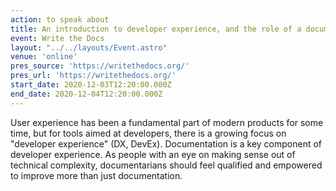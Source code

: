 ```yaml
---
action: to speak about
title: An introduction to developer experience, and the role of a documentarian
event: Write the Docs
layout: "../../layouts/Event.astro"
venue: 'online'
pres_source: 'https://writethedocs.org/'
pres_url: 'https://writethedocs.org/'
start_date: 2020-12-03T12:20:00.000Z
end_date: 2020-12-04T12:20:00.000Z
---
```



User experience has been a fundamental part of modern products for some time, but for tools aimed at developers, there is a growing focus on "developer experience" (DX, DevEx). Documentation is a key component of developer experience. As people with an eye on making sense out of technical complexity, documentarians should feel qualified and empowered to improve more than just documentation.